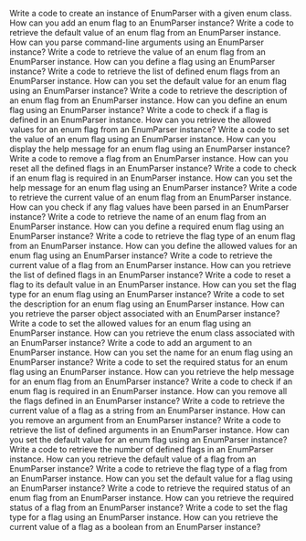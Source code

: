 Write a code to create an instance of EnumParser with a given enum class.
How can you add an enum flag to an EnumParser instance?
Write a code to retrieve the default value of an enum flag from an EnumParser instance.
How can you parse command-line arguments using an EnumParser instance?
Write a code to retrieve the value of an enum flag from an EnumParser instance.
How can you define a flag using an EnumParser instance?
Write a code to retrieve the list of defined enum flags from an EnumParser instance.
How can you set the default value for an enum flag using an EnumParser instance?
Write a code to retrieve the description of an enum flag from an EnumParser instance.
How can you define an enum flag using an EnumParser instance?
Write a code to check if a flag is defined in an EnumParser instance.
How can you retrieve the allowed values for an enum flag from an EnumParser instance?
Write a code to set the value of an enum flag using an EnumParser instance.
How can you display the help message for an enum flag using an EnumParser instance?
Write a code to remove a flag from an EnumParser instance.
How can you reset all the defined flags in an EnumParser instance?
Write a code to check if an enum flag is required in an EnumParser instance.
How can you set the help message for an enum flag using an EnumParser instance?
Write a code to retrieve the current value of an enum flag from an EnumParser instance.
How can you check if any flag values have been parsed in an EnumParser instance?
Write a code to retrieve the name of an enum flag from an EnumParser instance.
How can you define a required enum flag using an EnumParser instance?
Write a code to retrieve the flag type of an enum flag from an EnumParser instance.
How can you define the allowed values for an enum flag using an EnumParser instance?
Write a code to retrieve the current value of a flag from an EnumParser instance.
How can you retrieve the list of defined flags in an EnumParser instance?
Write a code to reset a flag to its default value in an EnumParser instance.
How can you set the flag type for an enum flag using an EnumParser instance?
Write a code to set the description for an enum flag using an EnumParser instance.
How can you retrieve the parser object associated with an EnumParser instance?
Write a code to set the allowed values for an enum flag using an EnumParser instance.
How can you retrieve the enum class associated with an EnumParser instance?
Write a code to add an argument to an EnumParser instance.
How can you set the name for an enum flag using an EnumParser instance?
Write a code to set the required status for an enum flag using an EnumParser instance.
How can you retrieve the help message for an enum flag from an EnumParser instance?
Write a code to check if an enum flag is required in an EnumParser instance.
How can you remove all the flags defined in an EnumParser instance?
Write a code to retrieve the current value of a flag as a string from an EnumParser instance.
How can you remove an argument from an EnumParser instance?
Write a code to retrieve the list of defined arguments in an EnumParser instance.
How can you set the default value for an enum flag using an EnumParser instance?
Write a code to retrieve the number of defined flags in an EnumParser instance.
How can you retrieve the default value of a flag from an EnumParser instance?
Write a code to retrieve the flag type of a flag from an EnumParser instance.
How can you set the default value for a flag using an EnumParser instance?
Write a code to retrieve the required status of an enum flag from an EnumParser instance.
How can you retrieve the required status of a flag from an EnumParser instance?
Write a code to set the flag type for a flag using an EnumParser instance.
How can you retrieve the current value of a flag as a boolean from an EnumParser instance?